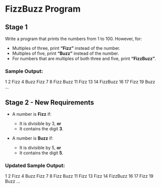 # FizzBuzz Program

## Stage 1

Write a program that prints the numbers from 1 to 100. However, for:

- Multiples of three, print **“Fizz”** instead of the number.
- Multiples of five, print **“Buzz”** instead of the number.
- For numbers that are multiples of both three and five, print **“FizzBuzz”**.

### Sample Output:
1 2 Fizz 4 Buzz Fizz 7 8 Fizz Buzz 11 Fizz 13 14 FizzBuzz 16 17 Fizz 19 Buzz ...

## Stage 2 - New Requirements

- A number is **Fizz** if:
  - It is divisible by 3, **or**
  - It contains the digit **3**.

- A number is **Buzz** if:
  - It is divisible by 5, **or**
  - It contains the digit **5**.

### Updated Sample Output:
1 2 Fizz 4 Buzz Fizz 7 8 Fizz Buzz 11 Fizz 13 Fizz 14 FizzBuzz 16 17 Fizz 19 Buzz ...
